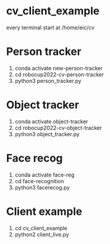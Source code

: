 # cv_client_example
every terminal start at /home/eic/cv

# Person tracker
1. conda activate new-person-tracker
2. cd robocup2022-cv-person-tracker
3. python3 person_tracker.py

# Object tracker
1. conda activate object-tracker
2. cd robocup2022-cv-object-tracker
3. python3 object_tracker.py

# Face recog
1. conda activate face-reg
2. cd face-recognition
3. python3 facerecog.py

# Client example
1. cd cv_client_example
2. python2 client_live.py

